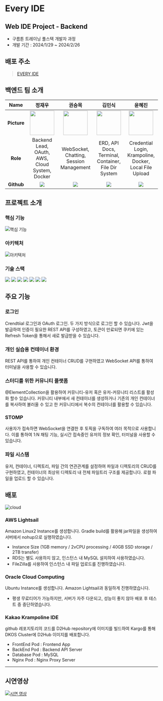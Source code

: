 # Every IDE
## Web IDE Project - Backend
* 구름톤 트레이닝 풀스택 개발자 과정
* 개발 기간 : 2024/1/29 ~ 2024/2/26

## 배포 주소
> [EVERY IDE](https://k547f55f71a44a.user-app.krampoline.com/my/dashboard/containers)

## 백엔드 팀 소개
|**Name**|정재우|권승목|김민식|윤혜진|
|:---:|:---:|:---:|:---:|:---:|
|**Picture**|<img src="https://avatars.githubusercontent.com/u/133872161?s=70&v=4" height= "80px" width= "80px">|<img src="https://avatars.githubusercontent.com/u/103080705?s=70&v=4" height= "80px" width= "80px">|<img src="https://avatars.githubusercontent.com/u/100274306?s=70&v=4" height= "80px" width= "80px">|<img src="https://avatars.githubusercontent.com/u/148074385?s=70&v=4" height= "80px" width= "80px">|
|**Role**|Backend Lead, OAuth, AWS, Cloud System, Docker|WebSocket, Chatting, Session Management|ERD, API Docs, Terminal, Container, File Dir System|Credential Login, Krampoline, Docker, Local File Upload|
|**Github**|<a href="https://github.com/JamieJai"><img src="http://img.shields.io/badge/JamieJai-green?style=social&logo=github"/>|<a href="https://github.com/Seungmok1"><img src="http://img.shields.io/badge/Seungmok1-green?style=social&logo=github"/>|<a href="https://github.com/k-minsik"><img src="http://img.shields.io/badge/k-minsik-green?style=social&logo=github"/>|<a href="https://github.com/Hyejin724"><img src="http://img.shields.io/badge/Hyejin724-green?style=social&logo=github"/>|

## 프로젝트 소개
### 핵심 기능
![핵심 기능](https://github.com/every-ide/IDE-BACKEND/assets/103080705/0fa9256b-f40e-47e3-9f4c-ebf18641869b)

### 아키텍처
![아키텍처](https://github.com/every-ide/IDE-BACKEND/assets/103080705/55143bd0-53b7-4cdc-b660-5af93ba47ec0)

### 기술 스택
<img src="https://img.shields.io/badge/java-007396?style=for-the-badge&logo=java&logoColor=white">  <img src="https://img.shields.io/badge/spring-6DB33F?style=for-the-badge&logo=spring&logoColor=white">  <img src="https://img.shields.io/badge/mysql-4479A1?style=for-the-badge&logo=mysql&logoColor=white"> <img src="https://img.shields.io/badge/spring security-6DB33F?style=for-the-badge&logo=springsecurity&logoColor=white"> <img src="https://img.shields.io/badge/Websocket-112141?style=for-the-badge&logo=websocket&logoColor=white"> <img src="https://img.shields.io/badge/Docker-2496ED?style=for-the-badge&logo=Docker&logoColor=white"> <img src="https://img.shields.io/badge/jwt-000000?style=for-the-badge&logo=JSONWebTokens&logoColor=white">

## 주요 기능
### 로그인
Crendtiial 로그인과 OAuth 로그인. 두 가지 방식으로 로그인 할 수 있습니다. Jwt을 발급하여 인증이 필요한 REST API를 구성하였고, 토큰이 만료되면 쿠키에 있는 Refresh Token을 통해서 새로 발급받을 수 있습니다.
### 개인 실습용 컨테이너 환경
REST API를 통하여 개인 컨테이너 CRUD를 구현하였고 WebSocket API를 통하여 터미널을 사용할 수 있습니다.
### 스터디를 위한 커뮤니티 플랫폼
@ElementCollection을 활용하여 커뮤니티-유저 혹은 유저-커뮤니티 리스트를 활성화 할수 있습니다. 커뮤니티 내부에서 새 컨테이너를 생성하거나 기존의 개인 컨테이너를 복사하여 불러올 수 있고 한 커뮤니티에서 복수의 컨테이너를 활용할 수 있습니다.
### STOMP
사용자가 접속하면 WebSocket을 연결한 후 토픽을 구독하여 여러 목적으로 사용합니다. 이를 통하여 1:N 채팅 기능, 실시간 접속중인 유저의 정보 확인, 터미널을 사용할 수 있습니다.
### 파일 시스템
유저, 컨테이너, 디렉토리, 파일 간의 연관관계를 설정하여 파일과 디렉토리의 CRUD를 구현하였고, 컨테이너의 최상위 디렉토리 내 전체 파일트리 구조를 제공합니다. 로컬 파일을 업로드 할 수 있습니다.

## 배포

![cloud](https://github.com/every-ide/IDE-BACKEND/assets/133872161/2d83d070-8098-42ba-accf-dc9c08115b30)


### AWS Lightsail

Amazon Linux2 Instance를 생성합니다. Gradle build를 활용해 jar파일을 생성하여 서버에서 nohup으로 실행하였습니다.
- Instance Size (1GB memory / 2vCPU processing / 40GB SSD storage / 2TB transfer)
- RDS는 별도 사용하지 않고, 인스턴스 내 MySQL 설치하여 사용하였습니다.
- FileZilla를 사용하여 인스턴스 내 파일 업로드를 진행하였습니다.


### Oracle Cloud Computing

Ubuntu Instance를 생성합니다. Amazon Lightsail과 동일하게 진행하였습니다.
- 평생 무료티어가 가능하지만, 서버가 자주 다운되고, 성능이 좋지 않아 배포 후 테스트 중 중단하였습니다.


### Kakao Krampoline IDE

github 레포지토리의 코드를 D2Hub repository에 이미지를 빌드하여 Kargo를 통해 DKOS Cluster에 D2Hub 이미지를 배포합니다.
- FrontEnd Pod : Frontend App
- BackEnd Pod : Backend API Server
- Database Pod : MySQL
- Nginx Pod : Nginx Proxy Server

---

## 시연영상

[![시연 영상](https://img.youtube.com/vi/DGDVL_U37C8/0.jpg)](https://www.youtube.com/watch?v=DGDVL_U37C8 "시연 영상")
